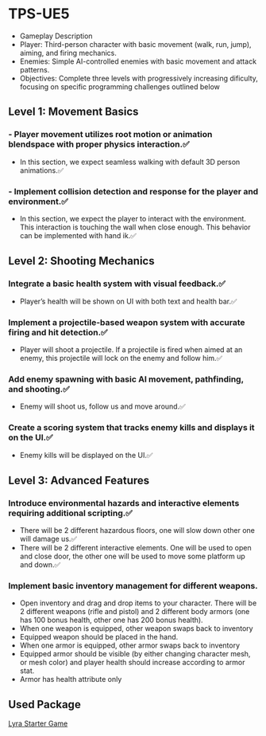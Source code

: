 # TPS-UE5

- Gameplay Description
 - Player: Third-person character with basic movement (walk, run, jump), aiming, and firing mechanics.
 - Enemies: Simple AI-controlled enemies with basic movement and attack patterns.
 - Objectives: Complete three levels with progressively increasing dificulty, focusing on specific programming challenges outlined below


## Level 1: Movement Basics
 ### - Player movement utilizes root motion or animation blendspace with proper physics interaction.✅
 - In this section, we expect seamless walking with default 3D person animations.✅
   
 ### - Implement collision detection and response for the player and environment.✅
 - In this section, we expect the player to interact with the environment. This interaction is touching the wall when close enough. This behavior can be implemented with hand ik.✅


## Level 2: Shooting Mechanics
 ### Integrate a basic health system with visual feedback.✅
 - Player’s health will be shown on UI with both text and health bar.✅
   
 ### Implement a projectile-based weapon system with accurate firing and hit detection.✅
 - Player will shoot a projectile. If a projectile is fired when aimed at an enemy, this projectile will lock on the enemy and follow him.✅
 
 ### Add enemy spawning with basic AI movement, pathfinding, and shooting.✅
 - Enemy will shoot us, follow us and move around.✅
 
 ### Create a scoring system that tracks enemy kills and displays it on the UI.✅
 - Enemy kills will be displayed on the UI.✅


## Level 3: Advanced Features
 ### Introduce environmental hazards and interactive elements requiring additional scripting.✅
 - There will be 2 different hazardous floors, one will slow down other one will damage us.✅
 - There will be 2 different interactive elements. One will be used to open and close door, the other one will be used to move some platform up and down.✅
   
### Implement basic inventory management for different weapons.
- Open inventory and drag and drop items to your character. There will be 2 different weapons (rifle and pistol) and 2 different body armors (one has 100 bonus health, other one has 200 bonus health).
- When one weapon is equipped, other weapon swaps back to inventory
- Equipped weapon should be placed in the hand.
- When one armor is equipped, other armor swaps back to inventory
- Equipped armor should be visible (by either changing character mesh, or mesh color) and player health should increase according to armor stat.
- Armor has health attribute only


## Used Package
[Lyra Starter Game](https://www.unrealengine.com/marketplace/en-US/product/lyra)
